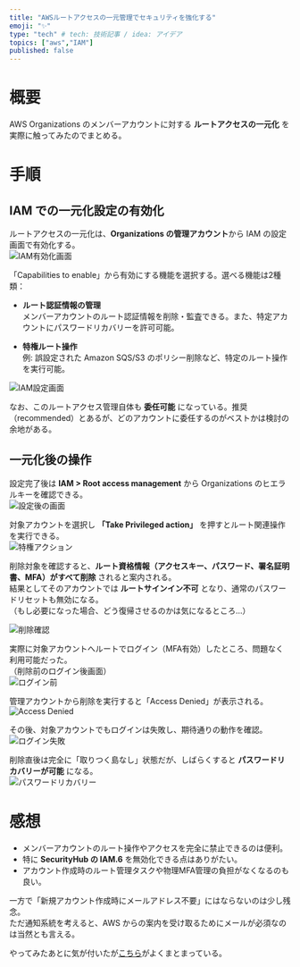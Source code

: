 ```yaml
---
title: "AWSルートアクセスの一元管理でセキュリティを強化する"
emoji: "✨"
type: "tech" # tech: 技術記事 / idea: アイデア
topics: ["aws","IAM"]
published: false
---
```


# 概要
AWS Organizations のメンバーアカウントに対する **ルートアクセスの一元化** を実際に触ってみたのでまとめる。

# 手順

## IAM での一元化設定の有効化
ルートアクセスの一元化は、**Organizations の管理アカウント**から IAM の設定画面で有効化する。  
![IAM有効化画面](/images/articles/root-access-management/iam-enable.png)

「Capabilities to enable」から有効にする機能を選択する。選べる機能は2種類：

- **ルート認証情報の管理**  
  メンバーアカウントのルート認証情報を削除・監査できる。また、特定アカウントにパスワードリカバリーを許可可能。

- **特権ルート操作**  
  例: 誤設定された Amazon SQS/S3 のポリシー削除など、特定のルート操作を実行可能。

![IAM設定画面](/images/articles/root-access-management/iam-setting.png)

なお、このルートアクセス管理自体も **委任可能** になっている。推奨（recommended）とあるが、どのアカウントに委任するのがベストかは検討の余地がある。

## 一元化後の操作
設定完了後は **IAM > Root access management** から Organizations のヒエラルキーを確認できる。  
![設定後の画面](/images/articles/root-access-management/iam-after-setting.png)

対象アカウントを選択し **「Take Privileged action」** を押すとルート関連操作を実行できる。  
![特権アクション](/images/articles/root-access-management/take-privileged-action.png)

削除対象を確認すると、**ルート資格情報（アクセスキー、パスワード、署名証明書、MFA）がすべて削除** されると案内される。  
結果としてそのアカウントでは **ルートサインイン不可** となり、通常のパスワードリセットも無効になる。  
（もし必要になった場合、どう復帰させるのかは気になるところ…）

![削除確認](/images/articles/root-access-management/delete-root-user-credentials.png)

実際に対象アカウントへルートでログイン（MFA有効）したところ、問題なく利用可能だった。  
（削除前のログイン後画面）  
![ログイン前](/images/articles/root-access-management/login-before.png)

管理アカウントから削除を実行すると「Access Denied」が表示される。  
![Access Denied](/images/articles/root-access-management/Denied.png)

その後、対象アカウントでもログインは失敗し、期待通りの動作を確認。  
![ログイン失敗](/images/articles/root-access-management/FailedLogin.png)

削除直後は完全に「取りつく島なし」状態だが、しばらくすると **パスワードリカバリーが可能** になる。  
![パスワードリカバリー](/images/articles/root-access-management/AllowPasswordRecovery.png)

# 感想
- メンバーアカウントのルート操作やアクセスを完全に禁止できるのは便利。  
- 特に **SecurityHub の IAM.6** を無効化できる点はありがたい。  
- アカウント作成時のルート管理タスクや物理MFA管理の負担がなくなるのも良い。  

一方で「新規アカウント作成時にメールアドレス不要」にはならないのは少し残念。  
ただ通知系統を考えると、AWS からの案内を受け取るためにメールが必須なのは当然とも言える。

やってみたあとに気が付いたが[こちら](https://dev.classmethod.jp/articles/root-access-management/)がよくまとまっている。